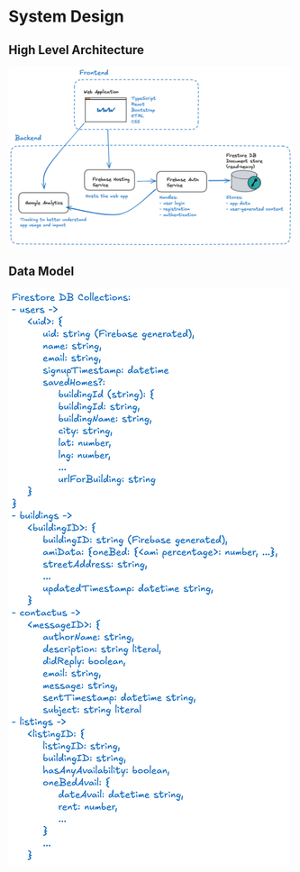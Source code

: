 # System Design

## High Level Architecture

![Alt text](/public/mfte-high-level.png)

## Data Model

![Alt text](/public/data-model.png)
